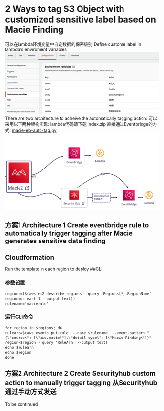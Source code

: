# 2 Ways to tag S3 Object with customized sensitive label based on Macie Finding


可以在lambda环境变量中自定数据的保密级别 Define custome label in lambda's enviroment variables
![snapshot](https://github.com/jessicawyc/Macie-auto-tag/blob/main/macie-define-level.png)
There are two architecture to acheive the automatically tagging action:
可以采用以下两种架构实现:
lambda代码请下载:index.zip
直接通过Eventbridge的方式: [macie-eb-auto-tag.py](https://github.com/jessicawyc/Macie-auto-tag/blob/main/macie-eb-auto-tag.py)
![diagram](https://github.com/jessicawyc/Macie-auto-tag/blob/main/maci-auto-tag-architect.png)


## 方案1 Architecture 1 Create eventbridge rule to automatically trigger tagging after Macie generates sensitive data finding
## Cloudformation
Run the template in each region to deploy
##CLI
### 参数设置
```
regions=($(aws ec2 describe-regions --query 'Regions[*].RegionName' --region=us-east-1 --output text))
rulename='macierule'
```
### 运行CLI命令
```
for region in $regions; do
rulearn=$(aws events put-rule  --name $rulename  --event-pattern "{\"source\": [\"aws.macie\"],\"detail-type\": [\"Macie Finding\"]}" --region=$region --query 'RuleArn' --output text)
echo $rulearn
echo $region
done
```
## 方案2 Architecture 2 Create Securityhub custom action to manually trigger tagging 从Securityhub通过手动方式发送
To be continued
